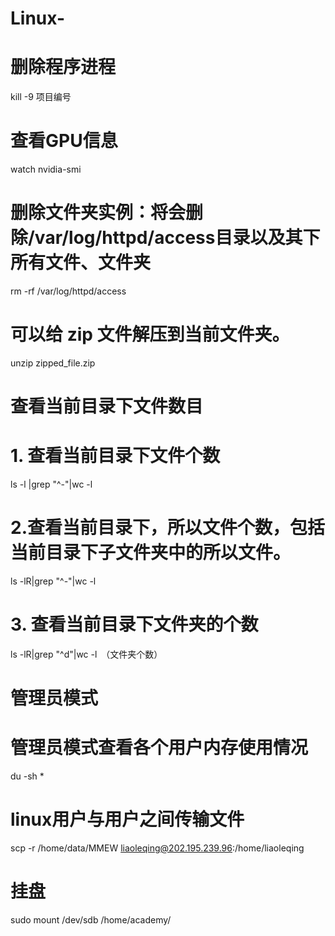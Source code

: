 # Linux-

# 删除程序进程
kill -9 项目编号
# 查看GPU信息
watch nvidia-smi

# 删除文件夹实例：将会删除/var/log/httpd/access目录以及其下所有文件、文件夹
rm -rf /var/log/httpd/access

# 可以给 zip 文件解压到当前文件夹。
unzip zipped_file.zip

# 查看当前目录下文件数目
# 1. 查看当前目录下文件个数
ls -l |grep "^-"|wc -l  
# 2.查看当前目录下，所以文件个数，包括当前目录下子文件夹中的所以文件。　
ls -lR|grep "^-"|wc -l 
# 3.  查看当前目录下文件夹的个数
ls -lR|grep "^d"|wc -l　（文件夹个数）

# 管理员模式
# 管理员模式查看各个用户内存使用情况
du -sh *
# linux用户与用户之间传输文件
scp -r /home/data/MMEW liaoleqing@202.195.239.96:/home/liaoleqing
# 挂盘
sudo mount /dev/sdb /home/academy/
